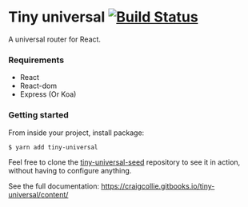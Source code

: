 # Tiny universal [![Build Status](https://travis-ci.org/craigcollie/tiny-universal.svg?branch=master)](https://travis-ci.org/craigcollie/tiny-universal)
A universal router for React.

### Requirements
* React
* React-dom
* Express (Or Koa)

### Getting started
From inside your project, install package:
```bash
$ yarn add tiny-universal
```
Feel free to clone the [tiny-universal-seed](https://github.com/craigcollie/tiny-universal-seed) repository to see it in action, without having to configure anything.

See the full documentation: https://craigcollie.gitbooks.io/tiny-universal/content/
